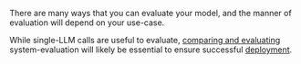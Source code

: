 There are many ways that you can evaluate your model, and the manner of evaluation will depend on your use-case. 

While single-LLM calls are useful to evaluate, [comparing and evaluating](../agents/evaluating_and_comparing.md) system-evaluation will likely be essential to ensure successful [deployment](../../Using/deploying/index.md).